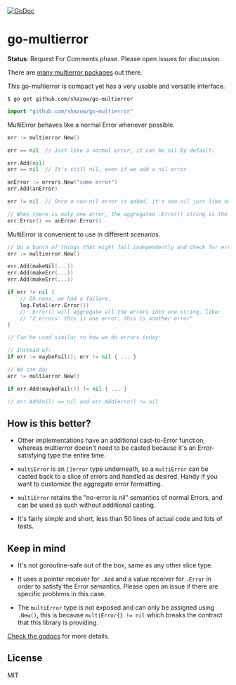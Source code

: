 [![GoDoc](https://godoc.org/github.com/shazow/go-multierror?status.svg)](https://godoc.org/github.com/shazow/go-multierror)

# go-multierror

**Status**: Request For Comments phase. Please open issues for discussion.

There are [many multierror packages](https://godoc.org/?q=multierror) out there.

This go-multierror is compact yet has a very usable and versatile interface.

```
$ go get github.com/shazow/go-multierror
```

```go
import "github.com/shazow/go-multierror"
```

MultiError behaves like a normal Error whenever possible.

```go
err := multierror.New()

err == nil  // Just like a normal error, it can be nil by default.

err.Add(nil)
err == nil  // It's still nil, even if we add a nil error

anError := errors.New("some error")
err.Add(anError)

err != nil  // Once a non-nil error is added, it's non-nil just like normal errors.

// When there is only one error, the aggregated .Error() string is the same.
err.Error() == anError.Error()
```

MultiError is convenient to use in different scenarios.

```go
// Do a bunch of things that might fail independently and check for errors once in the end:
err := multierror.New()

err.Add(makeNil(...))
err.Add(makeErr(...))
err.Add(makeErr(...))

if err != nil {
	// Oh noes, we had a failure.
    log.Fatal(err.Error())
	// .Error() will aggregate all the errors into one string, like:
	// "2 errors: this is one error; this is another error"
}
```

```go
// Can be used similar to how we do errors today:

// Instead of:
if err := maybeFail(); err != nil { ... }

// We can do:
err := multierror.New()

if err.Add(maybeFail()) != nil { ... }

// err.Add(nil) == nil and err.Add(error) != nil
```

## How is this better?

* Other implementations have an additional cast-to-Error function, whereas
  multierror doesn't need to be casted because it's an Error-satisfying type the
  entire time.

* `multiError` is an `[]error` type underneath, so a `multiError` can be casted
  back to a slice of errors and handled as desired. Handy if you want to
  customize the aggregate error formatting.

* `multiError` retains the "no-error is nil" semantics of normal Errors, and can
  be used as such without additional casting.

* It's fairly simple and short, less than 50 lines of actual code and lots of
  tests.


## Keep in mind

* It's not goroutine-safe out of the box, same as any other slice type.

* It uses a pointer receiver for `.Add` and a value receiver for `.Error`
  in order to satisfy the Error semantics. Please open an issue if there are
  specific problems in this case.

* The `multiError` type is not exposed and can only be assigned using `.New()`,
  this is because `multiError{} != nil` which breaks the contract that this
  library is providing.

[Check the godocs](https://godoc.org/github.com/shazow/go-multierror) for more
details.


## License

MIT
